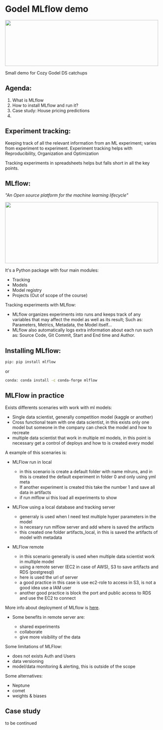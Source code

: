 # Godel MLflow demo

<img src="https://cdn.bulldogjob.com/system/companies/logos/000/002/343/original/godel_logo_colored.png"  width="500" height="150">

Small demo for Cozy Godel DS catchups

## Agenda:

1. What is MLflow
2. How to install MLflow and run it?
3. Case study: House pricing predictions
4. 


## Experiment tracking:

Keeping track of all the relevant information from an ML experiment; varies from experiment to experiment. Experiment tracking helps with Reproducibility, Organization and Optimization

Tracking experiments in spreadsheets helps but falls short in all the key points.

## MLflow:

*"An Open source platform for the machine learning lifecycle"*

<img src="https://mlflow.org/images/MLflow-logo-final-white-TM.png"  width="500" height="200">


It's a Python package with four main modules:

- Tracking
- Models
- Model registry
- Projects (Out of scope of the course)

Tracking experiments with MLflow:

 - MLflow organizes experiments into runs and keeps track of any variables that may affect the model as well as its result; Such as: Parameters, Metrics, Metadata, the Model itself...
- MLflow also automatically logs extra information about each run such as: Source Code, Git Commit, Start and End time and Author.

## Installing MLflow:
```bash
pip: pip install mlflow
```
or
```bash
conda: conda install -c conda-forge mlflow
```

## MLFlow in practice

Exists differents scenaries with work with ml models:

- Single data scientist, generally competition model (kaggle or another)
- Cross functional team with one data scientist, in this exists only one model but someone in the company can check the model and how to recreate
- multiple data scientist that work in multiple ml models, in this point is necessary get a control of deploys and how to is created every model

A example of this scenaries is:

- MLFlow run in local

    + in this scenario is create a default folder with name mlruns, and in this is created the default experiment in folder 0 and only using yml meta
    + If another experiment is created this take the number 1 and save all data in artifacts
    + if run mlflow ui this load all experiments to show

- MLFlow using a local database and tracking server

    + generraly is used when I need test multiple hyper parameters in the model
    + is necesary run mlflow server and add where is saved the artifacts
    + this created one folder artifacts_local, in this is saved the artifacts of model with metadata

- MLFlow remote

    + in this scenario generally is used when multiple data scientist work in multiple model
    + using a remote server (EC2 in case of AWS), S3 to save artifacts and RDS (postgresql)
    + here is used the url of server
    + a good practice in this case is use ec2-role to access in S3, is not a good idea use a IAM user
    + another good practice is block the port and public access to RDS and use the EC2 to connect

More info about deployment of MLflow is [here](https://mlflow.org/docs/latest/tracking.html).

- Some benefits in remote server are:

    + shared experiments
    + collaborate
    + give more visibility of the data

Some limitations of MLFlow:

+ does not exists Auth and Users
+ data versioning
+ model/data monitoring & alerting, this is outside of the scope

Some alternatives:

+ Neptune
+ comet
+ weights & biases

## Case study

to be continued